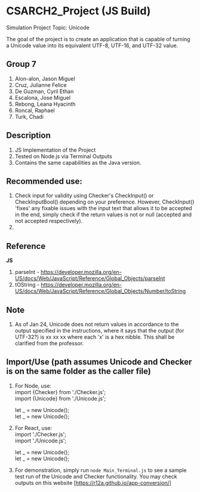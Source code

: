 # CSARCH2_Project (JS Build)
Simulation Project
Topic: Unicode

The goal of the project is to create an application that is capable of turning a Unicode value into its equivalent UTF-8, UTF-16, and UTF-32 value.

## Group 7
1. Alon-alon, Jason Miguel
2. Cruz, Julianne Felice
3. De Guzman, Cyril Ethan
4. Escalona, Jose Miguel
5. Rebong, Leana Hyacinth
6. Roncal, Raphael
7. Turk, Chadi

## Description
1. JS Implementation of the Project
2. Tested on Node.js via Terminal Outputs
3. Contains the same capabilities as the Java version.

## Recommended use:
1. Check input for validity using Checker's CheckInput() or CheckInputBool() depending on your preference. However, CheckInput() 'fixes' any fixable issues with the input text that allows it to be accepted in the end, simply check if the return values is not or null (accepted and not accepted respectively).
2. 

## Reference
**JS**
1. parseInt - https://developer.mozilla.org/en-US/docs/Web/JavaScript/Reference/Global_Objects/parseInt
2. tOString - https://developer.mozilla.org/en-US/docs/Web/JavaScript/Reference/Global_Objects/Number/toString

## Note
1. As of Jan 24, Unicode does not return values in accordance to the output specified in the instructions, where it says that the output (for UTF-32?) is xx xx xx where each 'x' is a hex nibble. This shall be clarified from the professor.

## Import/Use (path assumes Unicode and Checker is on the same folder as the caller file)
1. For Node, use:<br>
	import {Checker} from './Checker.js';<br>
	import {Unicode} from './Unicode.js';<br>
	
	let _ = new Unicode();<br>
	let _ = new Unicode();<br>
2. For React, use:<br>
	import './Checker.js';<br>
	import './Unicode.js';<br>
	
	let _ = new Unicode();<br>
	let _ = new Unicode();<br>
3. For demonstration, simply run `node Main_Terminal.js` to see a sample test run of the Unicode and Checker functionality. You may check outputs on this website [https://r12a.github.io/app-conversion/]
